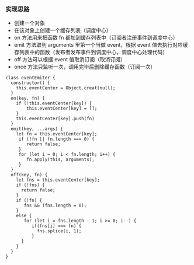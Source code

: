 ### 实现思路
- 创建一个对象
- 在该对象上创建一个缓存列表（调度中心）
- on 方法用来把函数 fn 都加到缓存列表中（订阅者注册事件到调度中心）
- emit 方法取到 arguments 里第一个当做 event，根据 event 值去执行对应缓存列表中的函数（发布者发布事件到调度中心，调度中心处理代码）
- off 方法可以根据 event 值取消订阅（取消订阅）
- once 方法只监听一次，调用完毕后删除缓存函数（订阅一次）


```
class eventEmiter {
  constructor() {
    this.eventCenter = Object.creat(null);
  }
  on(key, fn) {
    if (!this.eventCenter[key]) {
        this.eventCenter[key] = [];
    }
    this.eventCenter[key].push(fn)
  }
  emit(key, ...args) {
    let fn = this.eventCenter[key];
     if (!fn || fn.length === 0) {
        return false;
     }
     for (let i = 0; i < fn.length; i++) {
        fn.apply(this, arguments);
     }
  }
  off(key, fn) {
    let fns = this.eventCenter[key];
    if (!fns) {
      return false;
    }
    if (!fn) {
       fns && (fns.length = 0);
    }
    else {
       for (let i = fns.length - 1; i >= 0; i--) {
          if(fns[i] === fn) {
            fns.splice(i, 1);
          }
      }
    }
  }
}

```
